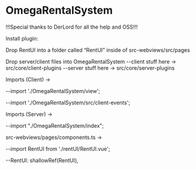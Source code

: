 # OmegaRentalSystem
!!!Special thanks to DerLord for all the help and OSS!!!

Install plugin:

Drop RentUI into a folder called “RentUI” inside of src-webviews/src/pages

Drop server/client files into OmegaRentalSystem --client stuff here -> src/core/client-plugins --server stuff here -> src/core/server-plugins

Imports (Client) ->

--import './OmegaRentalSystem/view';

--import './OmegaRentalSystem/src/client-events';

Imports (Server) ->

--import "./OmegaRentalSystem/index";

src-webviews/pages/components.ts ->

--import RentUI from './rentUI/RentUI.vue';

--RentUI: shallowRef(RentUI),
